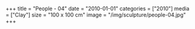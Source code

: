 +++
title = "People - 04"
date = "2010-01-01"
categories = ["2010"]
media = ["Clay"]
size = "100 x 100 cm"
image = "/img/sculpture/people-04.jpg"
+++
